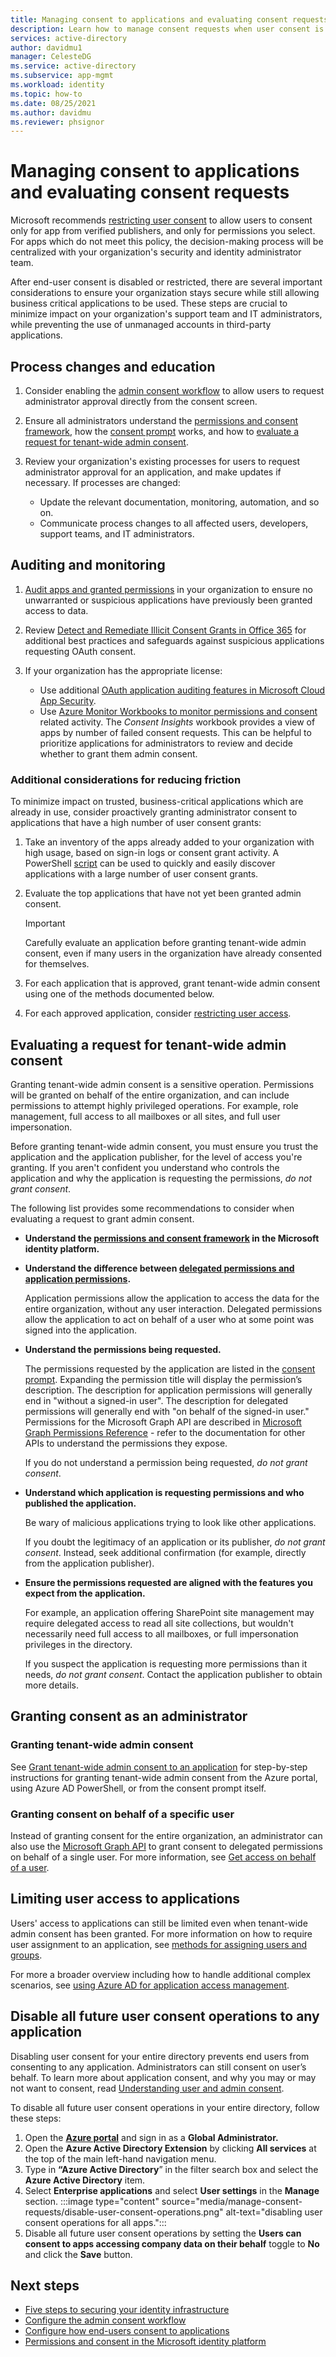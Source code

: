 ```yaml
---
title: Managing consent to applications and evaluating consent requests in Azure Active Directory
description: Learn how to manage consent requests when user consent is disabled or restricted, and how to evaluate a request for tenant-wide admin consent to an application in Azure Active Directory.
services: active-directory
author: davidmu1
manager: CelesteDG
ms.service: active-directory
ms.subservice: app-mgmt
ms.workload: identity
ms.topic: how-to
ms.date: 08/25/2021
ms.author: davidmu
ms.reviewer: phsignor
---
```


# Managing consent to applications and evaluating consent requests

Microsoft recommends [restricting user consent](../../active-directory/manage-apps/configure-user-consent.md) to allow users to consent only for app from verified publishers, and only for permissions you select. For apps which do not meet this policy, the decision-making process will be centralized with your organization's security and identity administrator team.

After end-user consent is disabled or restricted, there are several important considerations to ensure your organization stays secure while still allowing business critical applications to be used. These steps are crucial to minimize impact on your organization's support team and IT administrators, while preventing the use of unmanaged accounts in third-party applications.

## Process changes and education

 1. Consider enabling the [admin consent workflow](configure-admin-consent-workflow.md) to allow users to request administrator approval directly from the consent screen.

 2. Ensure all administrators understand the [permissions and consent framework](../develop/consent-framework.md), how the [consent prompt](../develop/application-consent-experience.md) works, and how to [evaluate a request for tenant-wide admin consent](#evaluating-a-request-for-tenant-wide-admin-consent).
 3. Review your organization's existing processes for users to request administrator approval for an application, and make updates if necessary. If processes are changed:
    * Update the relevant documentation, monitoring, automation, and so on.
    * Communicate process changes to all affected users, developers, support teams, and IT administrators.

## Auditing and monitoring

1. [Audit apps and granted permissions](../../security/fundamentals/steps-secure-identity.md#audit-apps-and-consented-permissions) in your organization to ensure no unwarranted or suspicious applications have previously been granted access to data.

2. Review [Detect and Remediate Illicit Consent Grants in Office 365](/microsoft-365/security/office-365-security/detect-and-remediate-illicit-consent-grants) for additional best practices and safeguards against suspicious applications requesting OAuth consent.

3. If your organization has the appropriate license:

    * Use additional [OAuth application auditing features in Microsoft Cloud App Security](/cloud-app-security/investigate-risky-oauth).
    * Use [Azure Monitor Workbooks to monitor permissions and consent](../reports-monitoring/howto-use-azure-monitor-workbooks.md) related activity. The *Consent Insights* workbook provides a view of apps by number of failed consent requests. This can be helpful to prioritize applications for administrators to review and decide whether to grant them admin consent.

### Additional considerations for reducing friction

To minimize impact on trusted, business-critical applications which are already in use, consider proactively granting administrator consent to applications that have a high number of user consent grants:

1. Take an inventory of the apps already added to your organization with high usage, based on sign-in logs or consent grant activity. A PowerShell [script](https://gist.github.com/psignoret/41793f8c6211d2df5051d77ca3728c09) can be used to quickly and easily discover applications with a large number of user consent grants.

2. Evaluate the top applications that have not yet been granted admin consent.

   > [!IMPORTANT]
   > Carefully evaluate an application before granting tenant-wide admin consent, even if many users in the organization have already consented for themselves.

3. For each application that is approved, grant tenant-wide admin consent using one of the methods documented below.

4. For each approved application, consider [restricting user access](configure-user-consent.md).

## Evaluating a request for tenant-wide admin consent

Granting tenant-wide admin consent is a sensitive operation.  Permissions will be granted on behalf of the entire organization, and can include permissions to attempt highly privileged operations. For example, role management,  full access to all mailboxes or all sites, and full user impersonation.

Before granting tenant-wide admin consent, you must ensure you trust the application and the application publisher, for the level of access you're granting. If you aren't confident you understand who controls the application and why the application is requesting the permissions, *do not grant consent*.

The following list provides some recommendations to consider when evaluating a request to grant admin consent.

* **Understand the [permissions and consent framework](../develop/consent-framework.md) in the Microsoft identity platform.**

* **Understand the difference between [delegated permissions and application permissions](../develop/v2-permissions-and-consent.md#permission-types).**

   Application permissions allow the application to access the data for the entire organization, without any user interaction. Delegated permissions allow the application to act on behalf of a user who at some point was signed into the application.

* **Understand the permissions being requested.**

   The permissions requested by the application are listed in the [consent prompt](../develop/application-consent-experience.md). Expanding the permission title will display the permission’s description. The description for application permissions will generally end in "without a signed-in user". The description for delegated permissions will generally end with "on behalf of the signed-in user." Permissions for the Microsoft Graph API are described in [Microsoft Graph Permissions Reference](/graph/permissions-reference) - refer to the documentation for other APIs to understand the permissions they expose.

   If you do not understand a permission being requested, *do not grant consent*.

* **Understand which application is requesting permissions and who published the application.**

   Be wary of malicious applications trying to look like other applications.

   If you doubt the legitimacy of an application or its publisher, *do not grant consent*. Instead, seek additional confirmation (for example, directly from the application publisher).

* **Ensure the permissions requested are aligned with the features you expect from the application.**

   For example, an application offering SharePoint site management may require delegated access to read all site collections, but wouldn't necessarily need full access to all mailboxes, or full impersonation privileges in the directory.

   If you suspect the application is requesting more permissions than it needs, *do not grant consent*. Contact the application publisher to obtain more details.

## Granting consent as an administrator

### Granting tenant-wide admin consent

See [Grant tenant-wide admin consent to an application](grant-admin-consent.md) for step-by-step instructions for granting tenant-wide admin consent from the Azure portal, using Azure AD PowerShell, or from the consent prompt itself.

### Granting consent on behalf of a specific user

Instead of granting consent for the entire organization, an administrator can also use the [Microsoft Graph API](/graph/use-the-api) to grant consent to delegated permissions on behalf of a single user. For more information, see [Get access on behalf of a user](/graph/auth-v2-user).

## Limiting user access to applications

Users' access to applications can still be limited even when tenant-wide admin consent has been granted. For more information on how to require user assignment to an application, see [methods for assigning users and groups](./assign-user-or-group-access-portal.md).

For more a broader overview including how to handle additional complex scenarios, see [using Azure AD for application access management](what-is-access-management.md).

## Disable all future user consent operations to any application

Disabling user consent for your entire directory prevents end users from consenting to any application. Administrators can still consent on user’s behalf. To learn more about application consent, and why you may or may not want to consent, read [Understanding user and admin consent](../develop/howto-convert-app-to-be-multi-tenant.md).

To disable all future user consent operations in your entire directory, follow these steps:

1. Open the [**Azure portal**](https://portal.azure.com/) and sign in as a **Global Administrator.**
2. Open the **Azure Active Directory Extension** by clicking **All services** at the top of the main left-hand navigation menu.
3. Type in **“Azure Active Directory**” in the filter search box and select the **Azure Active Directory** item.
4. Select **Enterprise applications** and select **User settings** in the **Manage** section.
:::image type="content" source="media/manage-consent-requests/disable-user-consent-operations.png" alt-text="disabling user consent operations for all apps.":::
5. Disable all future user consent operations by setting the **Users can consent to apps accessing company data on their behalf** toggle to **No** and click the **Save** button.

## Next steps

* [Five steps to securing your identity infrastructure](../../security/fundamentals/steps-secure-identity.md#before-you-begin-protect-privileged-accounts-with-mfa)
* [Configure the admin consent workflow](configure-admin-consent-workflow.md)
* [Configure how end-users consent to applications](configure-user-consent.md)
* [Permissions and consent in the Microsoft identity platform](../develop/v2-permissions-and-consent.md)
